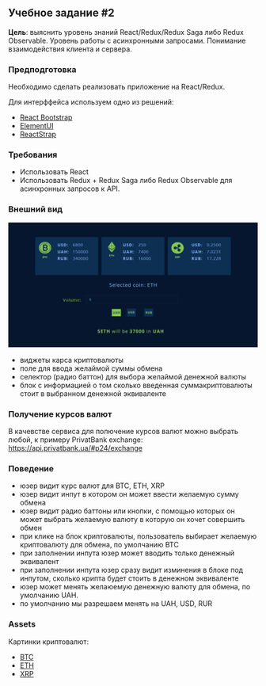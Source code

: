 ## Учебное задание #2

**Цель**: выяснить уровень знаний React/Redux/Redux Saga либо Redux Observable. Уровень работы с асинхронными запросами. Понимание взаимодействия клиента и сервера.

### Предподготовка

Необходимо сделать реализовать приложение на React/Redux. 

Для интерффейса используем одно из решений:
+ [React Bootstrap](https://react-bootstrap.github.io)
+ [ElementUI](https://github.com/ElemeFE/element-react)
+ [ReactStrap](https://reactstrap.github.io/)

### Требования
+ Использовать React
+ Использовать Redux + Redux Saga либо Redux Observable для асинхронных запросов к API.

### Внешний вид

![Внешний вид приложения](assets/task2/preview.png)

+ виджеты карса криптовалюты
+ поле для ввода желаймой суммы обмена
+ селектор (радио баттон) для выбора желаймой денежной валюты
+ блок с информацией о том сколько введенная суммакриптовалюты стоит в выбранном денежной эквиваленте

### Получение курсов валют
В качевстве сервиса для полючение курсов валют можно выбрать любой, к примеру 
PrivatBank exchange: https://api.privatbank.ua/#p24/exchange

### Поведение
+ юзер видит курс валют для BTC, ETH, XRP
+ юзер видит инпут в котором он может ввести желаемую сумму обмена
+ юзер видит радио баттоны или кнопки, с помощью которых он может выбрать желаемую валюту в которую он хочет совершить обмен
+ при клике на блок криптовалюты, пользователь выбирает желаемую криптовалюту для обмена, по умолчанию BTC
+ при заполнении инпута юзер может вводить только денежный эквивалент
+ при заполнении инпута юзер сразу видит изминения в блоке под инпутом, сколько крипта будет стоить в денежном эквиваленте
+ юзер может менять желаюемую денежную валюту для обмена, по умолчанию UAH. 
+ по умолчанию мы разрешаем менять на UAH, USD, RUR

### Assets
Картинки криптовалют:
+ [BTC](assets/task2/icons/BTC.png)
+ [ETH](assets/task2/icons/ETH.png)
+ [XRP](assets/task2/icons/XRP.png)
